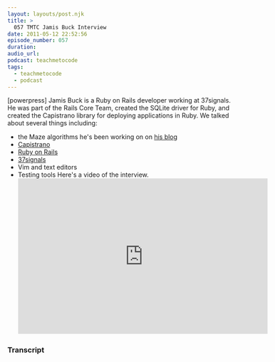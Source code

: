 ```yaml
---
layout: layouts/post.njk
title: >
  057 TMTC Jamis Buck Interview
date: 2011-05-12 22:52:56
episode_number: 057
duration:
audio_url:
podcast: teachmetocode
tags:
  - teachmetocode
  - podcast
---
```


[powerpress] Jamis Buck is a Ruby on Rails developer working at 37signals. He was part of the Rails Core Team, created the SQLite driver for Ruby, and created the Capistrano library for deploying applications in Ruby. We talked about several things including:

- the Maze algorithms he's been working on on [his blog](http://weblog.jamisbuck.org)
- [Capistrano](http://capify.org)
- [Ruby on Rails](http://rubyonrails.org)
- [37signals](http://37signals.com)
- Vim and text editors
- Testing tools
  Here's a video of the interview.<iframe src="http://www.youtube.com/embed/1smYnrI7K1k" width="560" height="349" frameborder="0" allowfullscreen="allowfullscreen"></iframe>

### Transcript
